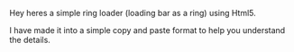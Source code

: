 Hey heres a simple ring loader (loading bar as a ring) using Html5. 

I have made it into a simple copy and paste format to help you understand the details.
